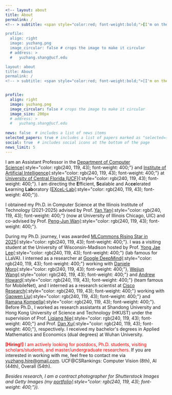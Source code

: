 ```yaml
---
<!-- layout: about
title: About
permalink: /
<!-- > subtitle: <span style="color:red; font-weight:bold;">[I'm on the 24/25 academic job market. Feel free to contact me.]</span>     -->

profile:
  align: right
  image: yuzhang.png
  image_circular: false # crops the image to make it circular
  # address: >
  #   yuzhang.shang@ucf.edu

layout: about
title: About
permalink: /
<!-- > subtitle: <span style="color:red; font-weight:bold;">[I'm on the 24/25 academic job market. Feel free to contact me.]</span>     -->


profile:
  align: right
  image: yuzhang.png
  image_circular: false # crops the image to make it circular
  image_size: 200px 
  # address: >
  #   yuzhang.shang@ucf.edu
    
news: false  # includes a list of news items
selected_papers: true # includes a list of papers marked as "selected={true}"
social: true  # includes social icons at the bottom of the page
news_limit: 5
---
```

<!-- ## About Me  -->
I am an Assistant Professor in the [Department of Computer Science](https://www.cs.ucf.edu/){:style="color: rgb(240, 119, 43); font-weight: 400;"} and [Institute of Artificial Intelligence](https://www.ucf.edu/institute-of-artificial-intelligence/){:style="color: rgb(240, 119, 43); font-weight: 400;"} at [University of Central Florida (UCF)](https://www.ucf.edu/){:style="color: rgb(240, 119, 43); font-weight: 400;"}. I am directing the **E**fficient, **Sc**alable and Ac**ce**lerated **L**earning **Lab**oratory ([EXceL-Lab](https://excel-lab.github.io/EXcel-Lab-Website/){:style="color: rgb(240, 119, 43); font-weight: 400;"}).     

I obtained my Ph.D. in Computer Science at the Illinois Institute of Technology (2021-2025) advised by Prof. [Yan Yan](https://tomyan555.github.io/){:style="color: rgb(240, 119, 43); font-weight: 400;"} (now at University of Illinois Chicago, UIC) and co-advised by Prof. [Peng-Jun Wan](http://www.cs.iit.edu/~wan/){:style="color: rgb(240, 119, 43); font-weight: 400;"}.     

During my Ph.D. journey, I was awarded [MLCommons Rising Star in 2025](https://mlcommons.org/about-us/programs/){:style="color: rgb(240, 119, 43); font-weight: 400;"}. I was a visiting student at the University of Wisconsin-Madison hosted by Prof. [Yong Jae Lee](https://pages.cs.wisc.edu/~yongjaelee/){:style="color: rgb(240, 119, 43); font-weight: 400;"} (lab famous for <span style="font-weight: 400;">LLaVA</span>). I interned as a researcher at [Google DeepMind](https://deepmind.google/){:style="color: rgb(240, 119, 43); font-weight: 400;"} working with [Daniele Moro](https://scholar.google.com/citations?user=TTkaweMAAAAJ&hl=en){:style="color: rgb(240, 119, 43); font-weight: 400;"}, [Weijun Wang](https://scholar.google.com/citations?user=K-BSWr4AAAAJ&hl=en){:style="color: rgb(240, 119, 43); font-weight: 400;"} and [Andrew Howard](https://scholar.google.com/citations?user=_9l8vD8AAAAJ&hl=en){:style="color: rgb(240, 119, 43); font-weight: 400;"} (team famous for <span style="font-weight: 400;">MobileNet</span>), and I interned as a research scientist at [Cisco Research](https://research.cisco.com/){:style="color: rgb(240, 119, 43); font-weight: 400;"} working with [Gaowen Liu](https://scholar.google.com/citations?user=NIv_aeQAAAAJ&hl=en){:style="color: rgb(240, 119, 43); font-weight: 400;"} and [Ramana Kompella](https://scholar.google.com/citations?user=uf9RZboAAAAJ&hl=en){:style="color: rgb(240, 119, 43); font-weight: 400;"}. 
Before Ph.D., I worked as research assistants at Shandong University and Hong Kong University of Science and Technology (HKUST) under the supervision of Prof. [Liqiang Nie](https://liqiangnie.github.io/index.html){:style="color: rgb(240, 119, 43); font-weight: 400;"} and Prof. [Dan Xu](https://www.danxurgb.net/){:style="color: rgb(240, 119, 43); font-weight: 400;"}, respectively. I received my bachelor's degrees in Applied Mathematics and Economics (dual degrees) at Wuhan University. 

<span style="font-weight:bold; color:red;">[Hiring!]</span> <span style="color:red;">I am actively looking for postdocs, Ph.D. students, visiting scholars/students, and master/undergraduate researchers.</span> If you are interested in working with me, feel free to contact me via yuzhang.hire@gmail.com. <span style="font-weight:400;">UCF@CSRankings: Computer Vision (8th), AI (44th), Overall (54th).</span>    

<!-- > I regularly serve as PC member, and reviewer for multiple international conferences and journals such as CVPR, ICCV, ECCV, NeurIPS, ICLR, ICML, ACM-MM, WSDM, NeuroComputing, Information Sciences, CVIU, TMM, TCSVT, and TKDE.       -->

_Besides research, I am a contract photographer for Shutterstock Images and Getty Images (my [portfolio](https://500px.com/p/yuzhangshang){:style="color: rgb(240, 119, 43); font-weight: 400;"})._     


